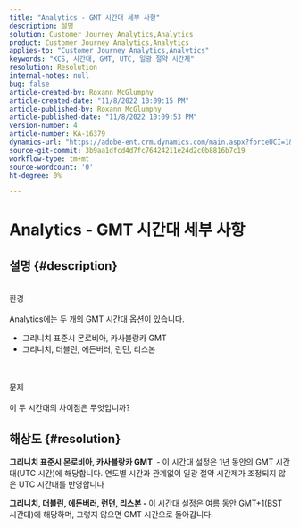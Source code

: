 ```yaml
---
title: "Analytics - GMT 시간대 세부 사항"
description: 설명
solution: Customer Journey Analytics,Analytics
product: Customer Journey Analytics,Analytics
applies-to: "Customer Journey Analytics,Analytics"
keywords: "KCS, 시간대, GMT, UTC, 일광 절약 시간제"
resolution: Resolution
internal-notes: null
bug: false
article-created-by: Roxann McGlumphy
article-created-date: "11/8/2022 10:09:15 PM"
article-published-by: Roxann McGlumphy
article-published-date: "11/8/2022 10:09:53 PM"
version-number: 4
article-number: KA-16379
dynamics-url: "https://adobe-ent.crm.dynamics.com/main.aspx?forceUCI=1&pagetype=entityrecord&etn=knowledgearticle&id=5d57a0f9-b15f-ed11-9561-6045bd006704"
source-git-commit: 3b9aa1dfcd4d7fc76424211e24d2c0b8816b7c19
workflow-type: tm+mt
source-wordcount: '0'
ht-degree: 0%

---
```


# Analytics - GMT 시간대 세부 사항

## 설명 {#description}

<br>환경<br><br>
Analytics에는 두 개의 GMT 시간대 옵션이 있습니다.

- 그리니치 표준시 몬로비아, 카사블랑카 GMT
- 그리니치, 더블린, 에든버러, 런던, 리스본

<br><br>문제<br><br>
이 두 시간대의 차이점은 무엇입니까?


## 해상도 {#resolution}


<b>그리니치 표준시 몬로비아, 카사블랑카 GMT </b> - 이 시간대 설정은 1년 동안의 GMT 시간대(UTC 시간)에 해당합니다. 연도별 시간과 관계없이 일광 절약 시간제가 조정되지 않은 UTC 시간대를 반영합니다

<b>그리니치, 더블린, 에든버러, 런던, 리스본 - </b>이 시간대 설정은 여름 동안 GMT+1(BST 시간대)에 해당하며, 그렇지 않으면 GMT 시간으로 돌아갑니다.


